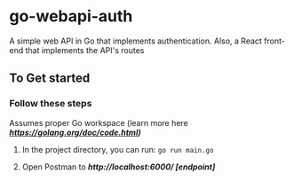 # go-webapi-auth

A simple web API in Go that implements authentication. Also, a React front-end that implements the API's routes

## To Get started

### Follow these steps

Assumes proper Go workspace (learn more here **_https://golang.org/doc/code.html)_**

1. In the project directory, you can run: `go run main.go`

2. Open Postman to **_http://localhost:6000/ [endpoint]_**
